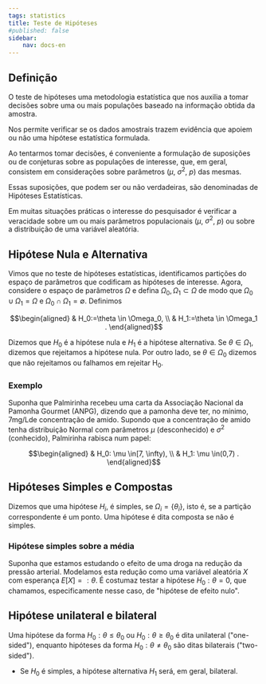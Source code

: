 ```yaml
---
tags: statistics
title: Teste de Hipóteses
#published: false
sidebar:
    nav: docs-en
---
```


## Definição 

O teste de hipóteses uma metodologia estatística que nos auxilia a tomar decisões sobre uma ou mais populações baseado na informação obtida da amostra.

Nos permite verificar se os dados amostrais trazem evidência que apoiem ou não uma hipótese estatística formulada.

Ao tentarmos tomar decisões, é conveniente a formulação de suposições ou de conjeturas sobre as populações de interesse, que, em geral, consistem em considerações sobre parâmetros ($\mu$, $\sigma^2$, $p$) das mesmas.

Essas suposições, que podem ser ou não verdadeiras, são denominadas de Hipóteses Estatísticas.

Em muitas situações práticas o interesse do pesquisador é verificar a veracidade sobre um ou mais parâmetros populacionais ($\mu$, $\sigma^2$, $p$) ou sobre a distribuição de uma variável aleatória.

## Hipótese Nula e Alternativa

Vimos que no teste de hipóteses estatísticas, identificamos partições do espaço de parâmetros que codificam as hipóteses de interesse.
Agora, considere o espaço de parâmetros $\Omega$ e defina $\Omega_0, \Omega_1 \subset \Omega$ de modo que $\Omega_0 \cup \Omega_1=\Omega$ e $\Omega_0 \cap \Omega_1=\emptyset$. Definimos

$$\begin{aligned}
& H_0:=\theta \in \Omega_0, \\
& H_1:=\theta \in \Omega_1 .
\end{aligned}$$

Dizemos que $H_0$ é a hipótese nula e $H_1$ é a hipótese alternativa.
Se $\theta \in \Omega_1$, dizemos que rejeitamos a hipótese nula. Por outro lado, se $\theta \in \Omega_0$ dizemos que não rejeitamos ou falhamos em rejeitar $\mathrm{H}_0$.

### Exemplo

Suponha que Palmirinha recebeu uma carta da Associação Nacional da Pamonha Gourmet (ANPG), dizendo que a pamonha deve ter, no mínimo, $7 \mathrm{mg} / \mathrm{L} \mathrm{de}$ concentração de amido. Supondo que a concentração de amido tenha distribuição Normal com parâmetros $\mu$ (desconhecido) e $\sigma^2$ (conhecido), Palmirinha rabisca num papel:

$$\begin{aligned}
& H_0: \mu \in[7, \infty), \\
& H_1: \mu \in(0,7) .
\end{aligned}$$

## Hipóteses Simples e Compostas

Dizemos que uma hipótese $H_i$, é simples, se $\Omega_i=\{\theta_i\}$, isto é, se a partição correspondente é um ponto. Uma hipótese é dita composta se não é simples.

### Hipótese simples sobre a média

Suponha que estamos estudando o efeito de uma droga na redução da pressão arterial. Modelamos esta redução como uma variável aleatória $X$ com esperança $E[X]=: \theta$. É costumaz testar a hipótese $H_0: \theta=0$, que chamamos, especificamente nesse caso, de "hipótese de efeito nulo".

## Hipótese unilateral e bilateral

Uma hipótese da forma $H_0: \theta \leq \theta_0$ ou $H_0: \theta \geq \theta_0$ é dita unilateral ("one-sided"), enquanto hipóteses da forma $H_0: \theta \neq \theta_0$ são ditas bilaterais ("two-sided").

- Se $H_0$ é simples, a hipótese alternativa $H_1$ será, em geral, bilateral.

